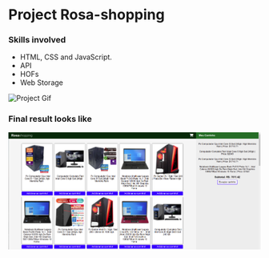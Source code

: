 # Project Rosa-shopping

### Skills involved
- HTML, CSS and JavaScript.
- API
- HOFs
- Web Storage

![Project Gif](./rosa-shopping.png)

### Final result looks like
![image result](result.png)
